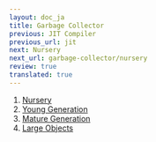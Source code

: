 ```yaml
---
layout: doc_ja
title: Garbage Collector
previous: JIT Compiler
previous_url: jit
next: Nursery
next_url: garbage-collector/nursery
review: true
translated: true
---
```


1. [Nursery](/doc/ja/garbage-collector/nursery/)
1. [Young Generation](/doc/ja/garbage-collector/young-generation/)
1. [Mature Generation](/doc/ja/garbage-collector/mature-generation/)
1. [Large Objects](/doc/ja/garbage-collector/large-objects/)
